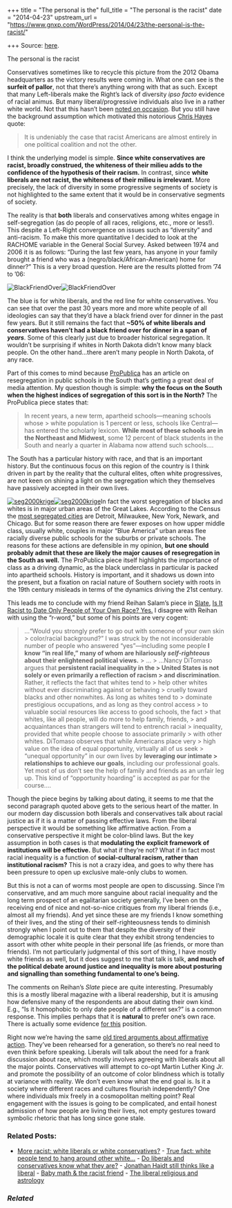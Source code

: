 +++
title = "The personal is the"
full_title = "The personal is the racist"
date = "2014-04-23"
upstream_url = "https://www.gnxp.com/WordPress/2014/04/23/the-personal-is-the-racist/"

+++
Source: [here](https://www.gnxp.com/WordPress/2014/04/23/the-personal-is-the-racist/).

The personal is the racist

Conservatives sometimes like to recycle this picture from the 2012 Obama headquarters as the victory results were coming in. What one can see is the **surfeit of pallor**, not that there’s anything wrong with that as such. Except that many Left-liberals make the Right’s lack of diversity *ipso facto* evidence of racial animus. But many liberal/progressive individuals also live in a rather white world. Not that this hasn’t been [noted on occasion](https://www.theguardian.com/commentisfree/2014/mar/12/journalism-startups-diversity-ezra-klein-nate-silver). But you still have the background assumption which motivated this notorious [Chris Hayes](http://www.nationalreview.com/agenda/314418/brief-thought-how-racism-and-political-affiliation-intersect-reihan-salam) quote:

> It is undeniably the case that racist Americans are almost entirely in one political coalition and not the other.

I think the underlying model is simple. **Since white conservatives are racist, broadly construed, the whiteness of their milieu adds to the confidence of the hypothesis of their racism.** In contrast, since **white liberals are not racist, the whiteness of their milieu is irrelevant.** More precisely, the lack of diversity in some progressive segments of society is not highlighted to the same extent that it would be in conservative segments of society.

The reality is that **both** liberals and conservatives among whites engage in self-segregation (as do people of all races, religions, etc., more or less!). This despite a Left-Right convergence on issues such as “diversity” and anti-racism. To make this more quantitative I decided to look at the RACHOME variable in the General Social Survey. Asked between 1974 and 2006 it is as follows: “During the last few years, has anyone in your family brought a friend who was a (negro/black/African-American) home for dinner?” This is a very broad question. Here are the results plotted from ’74 to ’06:

  
![BlackFriendOver](https://i0.wp.com/www.unz.com/wp-content/uploads/2014/04/BlackFriendOver.png?resize=640%2C492)![BlackFriendOver](https://i0.wp.com/www.unz.com/wp-content/uploads/2014/04/BlackFriendOver.png?resize=640%2C492)

The blue is for white liberals, and the red line for white conservatives. You can see that over the past 30 years more and more white people of all ideologies can say that they’d have a black friend over for dinner in the past few years. But it still remains the fact that **\~50% of white liberals and conservatives haven’t had a black friend over for dinner in a span of *years***. Some of this clearly just due to broader historical segregation. It wouldn’t be surprising if whites in North Dakota didn’t know many black people. On the other hand…there aren’t many people in North Dakota, of any race.

Part of this comes to mind because [ProPublica](http://www.propublica.org/article/segregation-now-full-text) has an article on resegregation in public schools in the South that’s getting a great deal of media attention. My question though is simple: **why the focus on the South when the highest indices of segregation of this sort is in the North?** The ProPublica piece states that:

> In recent years, a new term, apartheid schools—meaning schools whose > white population is 1 percent or less, schools like Central—has entered the scholarly lexicon. **While most of these schools are in the Northeast and Midwest**, some 12 percent of black students in the South and nearly a quarter in Alabama now attend such schools….

The South has a particular history with race, and that is an important history. But the continuous focus on this region of the country is I think driven in part by the reality that the cultural elites, often white progressives, are not keen on shining a light on the segregation which they themselves have passively accepted in their own lives.

[![seg2000krige](https://i0.wp.com/www.unz.com/wp-content/uploads/2014/04/seg2000krige-300x231.jpg?resize=300%2C231)![seg2000krige](https://i0.wp.com/www.unz.com/wp-content/uploads/2014/04/seg2000krige-300x231.jpg?resize=300%2C231)](http://peterslarson.com/2010/05/25/segregation-in-the-us/)In fact the worst segregation of blacks and whites is in major urban areas of the Great Lakes. According to the Census the [most segregated cities](http://www.businessinsider.com/most-segregated-cities-census-maps-2013-4?op=1) are Detroit, Milwaukee, New York, Newark, and Chicago. But for some reason there are fewer exposes on how upper middle class, usually white, couples in major “Blue America” urban areas flee racially diverse public schools for the suburbs or private schools. The reasons for these actions are defensible in my opinion, **but one should probably admit that these are likely the major causes of resegregation in the South as well.** The ProPublica piece itself highlights the importance of class as a driving dynamic, as the black underclass in particular is packed into apartheid schools. History is important, and it shadows us down into the present, but a fixation on racial nature of Southern society with roots in the 19th century misleads in terms of the dynamics driving the 21st century.

This leads me to conclude with my friend Reihan Salam’s piece in [Slate](http://www.slate.com/articles/news_and_politics/politics/2014/04/okcupid_and_race_is_it_racist_to_date_only_people_of_your_own_race.html), [Is It Racist to Date Only People of Your Own Race? Yes.](http://www.slate.com/articles/news_and_politics/politics/2014/04/okcupid_and_race_is_it_racist_to_date_only_people_of_your_own_race.html) I disagree with Reihan with using the “r-word,” but some of his points are very cogent:

> …“Would you strongly prefer to go out with someone of your own skin > color/racial background?” I was struck by the not inconsiderable number of people who answered “yes”—including some people **I know “in real life,” many of whom are hilariously *self-righteous* about their enlightened political views.** >
> … >
> …Nancy DiTomaso argues that **persistent racial inequality in the > United States is not solely or even primarily a reflection of racism > and discrimination**. Rather, it reflects the fact that whites tend to > help other whites without ever discriminating against or behaving > cruelly toward blacks and other nonwhites. As long as whites tend to > dominate prestigious occupations, and as long as they control access > to valuable social resources like access to good schools, the fact > that whites, like all people, will do more to help family, friends, > and acquaintances than strangers will tend to entrench racial > inequality, provided that white people choose to associate primarily > with other whites. DiTomaso observes that while Americans place very > high value on the idea of equal opportunity, virtually all of us seek > “unequal opportunity” in our own lives by **leveraging our intimate > relationships to achieve our goals**, including our professional goals. Yet most of us don’t see the help of family and friends as an unfair leg up. This kind of “opportunity hoarding” is accepted as par for the course….

Though the piece begins by talking about dating, it seems to me that the second paragraph quoted above gets to the serious heart of the matter. In our modern day discussion both liberals and conservatives talk about racial justice as if it is a matter of passing effective laws. From the liberal perspective it would be something like affirmative action. From a conservative perspective it might be color-blind laws. But the key assumption in both cases is that **modulating the explicit framework of institutions will be effective.** But what if they’re not? What if in fact most racial inequality is a function of **social-cultural racism, rather than institutional racism?** This is not a crazy idea, and goes to why there has been pressure to open up exclusive male-only clubs to women.

But this is not a can of worms most people are open to discussing. Since I’m conservative, and am much more sanguine about racial inequality and the long term prospect of an egalitarian society generally, I’ve been on the receiving end of nice and not-so-nice critiques from my liberal friends (i.e., almost all my friends). And yet since these are my friends I know something of their lives, and the sting of their self-righteousness tends to diminish strongly when I point out to them that despite the diversity of their demographic locale it is quite clear that they exhibit strong tendencies to assort with other white people in their personal life (as friends, or more than friends). I’m not particularly judgmental of this sort of thing, I have mostly white friends as well, but it does suggest to me that talk is talk, **and much of the political debate around justice and inequality is more about posturing and signalling than something fundamental to one’s being.**

The comments on Reihan’s *Slate* piece are quite interesting. Presumably this is a mostly liberal magazine with a liberal readership, but it is amusing how defensive many of the respondents are about dating their own kind. E.g., “Is it homophobic to only date people of a different sex?” is a common response. This implies perhaps that it is **natural** to prefer one’s own race. There is actually some evidence [for this](http://www.washington.edu/news/2014/04/14/babies-prefer-fairness-but-only-if-it-benefits-them-in-choosing-a-playmate/) position.

Right now we’re having the same [old tired arguments about affirmative action](http://www.washingtonpost.com/politics/sotomayor-accuses-colleagues-of-trying-to-wish-away-racial-inequality/2014/04/22/e5892f90-ca49-11e3-93eb-6c0037dde2ad_story.html). They’ve been rehearsed for a generation, so there’s no real need to even think before speaking. Liberals will talk about the need for a frank discussion about race, which mostly involves agreeing with liberals about all the major points. Conservatives will attempt to co-opt Martin Luther King Jr. and promote the possibility of an outcome of color blindness which is totally at variance with reality. We don’t even know what the end goal is. Is it a society where different races and cultures flourish independently? One where individuals mix freely in a cosmopolitan melting point? Real engagement with the issues is going to be complicated, and entail honest admission of how people are living their lives, not empty gestures toward symbolic rhetoric that has long since gone stale.

### Related Posts:

- [More racist: white liberals or white
  conservatives?](https://www.gnxp.com/WordPress/2012/08/19/more-racist-white-liberals-or-white-conservatives/) - [True fact: white people tend to hang around other
  white…](https://www.gnxp.com/WordPress/2014/09/11/true-fact-white-people-tend-to-hang-around-other-white-people/) - [Do liberals and conservatives know what they
  are?](https://www.gnxp.com/WordPress/2010/07/13/do-liberals-and-conservatives-know-what-they-are/) - [Jonathan Haidt still thinks like a
  liberal](https://www.gnxp.com/WordPress/2014/10/30/jonathan-haidt-still-thinks-like-a-liberal/) - [Baby math & the racist
  friend](https://www.gnxp.com/WordPress/2006/09/15/baby-math-the-racist-friend/) - [The liberal religious and
  astrology](https://www.gnxp.com/WordPress/2011/08/28/the-liberal-religious-and-astrology/)

### *Related*

[](https://www.addtoany.com/add_to/facebook?linkurl=https%3A%2F%2Fwww.gnxp.com%2FWordPress%2F2014%2F04%2F23%2Fthe-personal-is-the-racist%2F&linkname=The%20personal%20is%20the%20racist "Facebook")[](https://www.addtoany.com/add_to/twitter?linkurl=https%3A%2F%2Fwww.gnxp.com%2FWordPress%2F2014%2F04%2F23%2Fthe-personal-is-the-racist%2F&linkname=The%20personal%20is%20the%20racist "Twitter")[](https://www.addtoany.com/add_to/email?linkurl=https%3A%2F%2Fwww.gnxp.com%2FWordPress%2F2014%2F04%2F23%2Fthe-personal-is-the-racist%2F&linkname=The%20personal%20is%20the%20racist "Email")[](https://www.addtoany.com/share)
